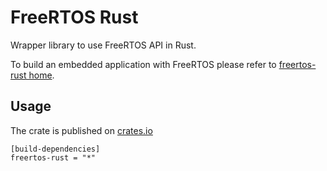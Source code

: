 # FreeRTOS Rust

Wrapper library to use FreeRTOS API in Rust.

To build an embedded application with FreeRTOS please refer 
to [freertos-rust home](https://github.com/lobaro/FreeRTOS-rust).

## Usage

The crate is published on [crates.io](https://crates.io/crates/freertos-rust)

    [build-dependencies]
    freertos-rust = "*"
